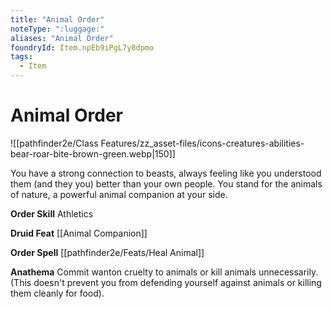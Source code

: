 ```yaml
---
title: "Animal Order"
noteType: ":luggage:"
aliases: "Animal Order"
foundryId: Item.npEb9iPgL7y8dpmo
tags:
  - Item
---
```


# Animal Order
![[pathfinder2e/Class Features/zz_asset-files/icons-creatures-abilities-bear-roar-bite-brown-green.webp|150]]

You have a strong connection to beasts, always feeling like you understood them (and they you) better than your own people. You stand for the animals of nature, a powerful animal companion at your side.

**Order Skill** Athletics

**Druid Feat** [[Animal Companion]]

**Order Spell** [[pathfinder2e/Feats/Heal Animal]]

**Anathema** Commit wanton cruelty to animals or kill animals unnecessarily. (This doesn't prevent you from defending yourself against animals or killing them cleanly for food).
